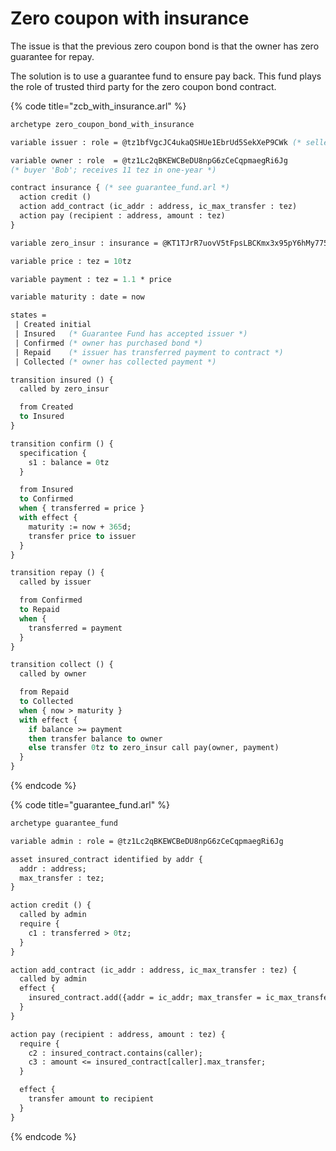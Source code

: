 # Zero coupon with insurance

The issue is that the previous zero coupon bond is that the owner has zero guarantee for repay.

The solution is to use a guarantee fund to ensure pay back. This fund plays the role of trusted third party for the zero coupon bond contract.

{% code title="zcb\_with\_insurance.arl" %}
```ocaml
archetype zero_coupon_bond_with_insurance

variable issuer : role = @tz1bfVgcJC4ukaQSHUe1EbrUd5SekXeP9CWk (* seller 'Alice' *)

variable owner : role  = @tz1Lc2qBKEWCBeDU8npG6zCeCqpmaegRi6Jg
(* buyer 'Bob'; receives 11 tez in one-year *)

contract insurance { (* see guarantee_fund.arl *)
  action credit ()
  action add_contract (ic_addr : address, ic_max_transfer : tez)
  action pay (recipient : address, amount : tez)
}

variable zero_insur : insurance = @KT1TJrR7uovV5tFpsLBCKmx3x95pY6hMy775

variable price : tez = 10tz

variable payment : tez = 1.1 * price

variable maturity : date = now

states =
 | Created initial
 | Insured   (* Guarantee Fund has accepted issuer *)
 | Confirmed (* owner has purchased bond *)
 | Repaid    (* issuer has transferred payment to contract *)
 | Collected (* owner has collected payment *)

transition insured () {
  called by zero_insur

  from Created
  to Insured
}

transition confirm () {
  specification {
    s1 : balance = 0tz
  }

  from Insured
  to Confirmed
  when { transferred = price }
  with effect {
    maturity := now + 365d;
    transfer price to issuer
  }
}

transition repay () {
  called by issuer

  from Confirmed
  to Repaid
  when {
    transferred = payment
  }
}

transition collect () {
  called by owner

  from Repaid
  to Collected
  when { now > maturity }
  with effect {
    if balance >= payment
    then transfer balance to owner
    else transfer 0tz to zero_insur call pay(owner, payment)
  }
}

```
{% endcode %}

{% code title="guarantee\_fund.arl" %}
```ocaml
archetype guarantee_fund

variable admin : role = @tz1Lc2qBKEWCBeDU8npG6zCeCqpmaegRi6Jg

asset insured_contract identified by addr {
  addr : address;
  max_transfer : tez;
}

action credit () {
  called by admin
  require {
    c1 : transferred > 0tz;
  }
}

action add_contract (ic_addr : address, ic_max_transfer : tez) {
  called by admin
  effect {
    insured_contract.add({addr = ic_addr; max_transfer = ic_max_transfer})
  }
}

action pay (recipient : address, amount : tez) {
  require {
    c2 : insured_contract.contains(caller);
    c3 : amount <= insured_contract[caller].max_transfer;
  }

  effect {
    transfer amount to recipient
  }
}

```
{% endcode %}


